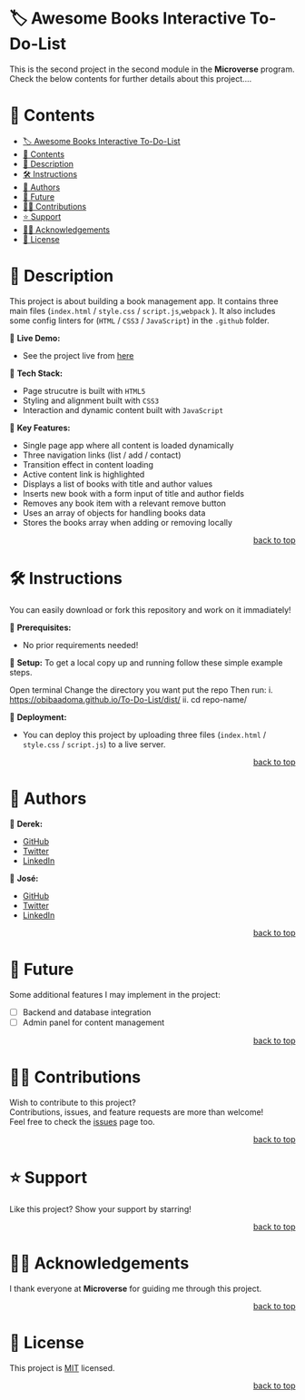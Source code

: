 <a name="title"></a>

<!-- TITLE -->

# 🏷️ Awesome Books Interactive To-Do-List

This is the second project in the second module in the **Microverse** program.
<br/>
Check the below contents for further details about this project....

<!-- CONTENTS -->

# 📗 Contents

- [🏷️ Awesome Books Interactive To-Do-List](#️-awesome-books-interactive-to-do-list)
- [📗 Contents](#-contents)
- [📖 Description](#-description)
- [🛠️ Instructions](#️-instructions)
- [👥 Authors](#-authors)
- [🔭 Future](#-future)
- [🤝🏻 Contributions](#-contributions)
- [⭐️ Support](#️-support)
- [🙏🏻 Acknowledgements](#-acknowledgements)
- [📝 License](#-license)

<!-- DESCRIPTION -->

<a name="description"></a>

# 📖 Description

This project is about building a book management app. It contains three main files (`index.html` / `style.css` / `script.js`,`webpack` ).
It also includes some config linters for (`HTML` / `CSS3` / `JavaScript`) in the `.github` folder. 

📌 **Live Demo:**
- See the project live from [here](https://obibaadoma.github.io/To-Do-List/dist/)

📌 **Tech Stack:**
- Page strucutre is built with `HTML5`
- Styling and alignment built with `CSS3`
- Interaction and dynamic content built with `JavaScript`

📌 **Key Features:**
- Single page app where all content is loaded dynamically
- Three navigation links (list / add / contact)
- Transition effect in content loading
- Active content link is highlighted
- Displays a list of books with title and author values
- Inserts new book with a form input of title and author fields
- Removes any book item with a relevant remove button
- Uses an array of objects for handling books data
- Stores the books array when adding or removing locally

<p align="right"><a href="#title">back to top</a></p>

<!-- INSTRUCTIONS -->

<a name="instructions"></a>

# 🛠️ Instructions

You can easily download or fork this repository and work on it immadiately!

📌 **Prerequisites:**
- No prior requirements needed!

📌 **Setup:**
To get a local copy up and running follow these simple example steps.

Open terminal
Change the directory you want put the repo
Then run:
 i. https://obibaadoma.github.io/To-Do-List/dist/ 
ii. cd repo-name/

📌 **Deployment:**
- You can deploy this project by uploading three files (`index.html` / `style.css` / `script.js`) to a live server.

<p align="right"><a href="#title">back to top</a></p>

<!-- AUTHORS -->

<a name="authors"></a>

# 👥 Authors

📌 **Derek:**
- [GitHub](https://github.com/obibaadoma)
- [Twitter](https://twitter.com/mobibaadoma)
- [LinkedIn](https://www.linkedin.com/in/derek-akrasi-konadu-187453151/)

📌 **José:**
- [GitHub](https://github.com/jlberbesi)
- [Twitter](https://twitter.com/imberbesi)
- [LinkedIn](https://www.linkedin.com/in/jlberbesi/)

<p align="right"><a href="#title">back to top</a></p>

<!-- FUTURE -->

<a name="future"></a>

# 🔭 Future

Some additional features I may implement in the project:
- [ ] Backend and database integration
- [ ] Admin panel for content management

<p align="right"><a href="#title">back to top</a></p>

<!-- CONTRIBUTIONS -->

<a name="contributions"></a>

# 🤝🏻 Contributions

Wish to contribute to this project?
<br/>
Contributions, issues, and feature requests are more than welcome!
<br/>
Feel free to check the [issues](../../issues) page too.

<p align="right"><a href="#title">back to top</a></p>

<!-- SUPPORT -->

<a name="support"></a>

# ⭐️ Support

Like this project? Show your support by starring!

<p align="right"><a href="#title">back to top</a></p>

<!-- ACKNOWLEDGEMENTS -->

<a name="acknowledgements"></a>

# 🙏🏻 Acknowledgements

I thank everyone at **Microverse** for guiding me through this project.

<p align="right"><a href="#title">back to top</a></p>

<!-- LICENSE -->

<a name="license"></a>

# 📝 License

This project is [MIT](LICENSE.md) licensed.

<p align="right"><a href="#title">back to top</a></p>